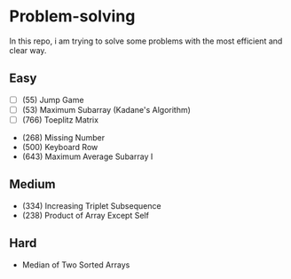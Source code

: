 # Problem-solving
In this repo, i am trying to solve some problems with the most efficient and clear way.
## Easy
- [ ] (55) Jump Game
- [ ] (53) Maximum Subarray (Kadane's Algorithm)
- [ ] (766) Toeplitz Matrix
- (268) Missing Number
- (500) Keyboard Row
- (643) Maximum Average Subarray I
## Medium
- (334) Increasing Triplet Subsequence
- (238) Product of Array Except Self
## Hard
- Median of Two Sorted Arrays
